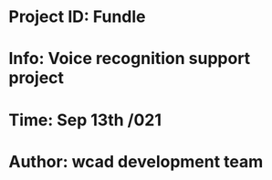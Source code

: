 # Project ID: Fundle
# Info: Voice recognition support project
# Time: Sep 13th /021
# Author: wcad development team
